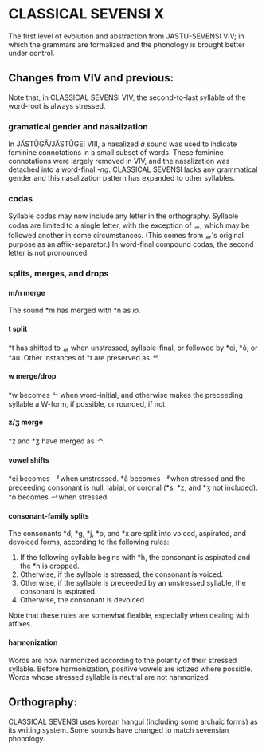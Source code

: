 #  CLASSICAL SEVENSI X  #

The first level of evolution and abstraction from JASTU-SEVENSI VIV; in which the grammars are formalized and the phonology is brought better under control.

##  Changes from VIV and previous:  ##

Note that, in CLASSICAL SEVENSI VIV, the second-to-last syllable of the word-root is always stressed.

###  gramatical gender and nasalization  ###

In JÄSTŪGĀ/JÄSTŪGEI VIII, a nasalized *ā* sound was used to indicate feminine connotations in a small subset of words.
These feminine connotations were largely removed in VIV, and the nasalization was detached into a word-final *-ng*.
CLASSICAL SEVENSI lacks any grammatical gender and this nasalization pattern has expanded to other syllables.

###  codas  ###

Syllable codas may now include any letter in the orthography.
Syllable codas are limited to a single letter, with the exception of *&#x11AF;*, which may be followed another in some circumstances.
(This comes from *&#x11AF;*'s original purpose as an affix-separator.)
In word-final compound codas, the second letter is not pronounced.

###  splits, merges, and drops  ###

####  m/n merge

The sound \*m has merged with \*n as *&#1102;*.

####  t split

\*t has shifted to *&#x11AF;* when unstressed, syllable-final, or followed by \*ei, \*ô, or \*au.
Other instances of \*t are preserved as *&#x1104;*.

####  w merge/drop

\*w becomes *&#x1102;* when word-initial, and otherwise makes the preceeding syllable a W-form, if possible, or rounded, if not.

####  z/ʒ merge

\*z and \*ʒ have merged as *&#x1109;*.

####  vowel shifts

\*ei becomes *&#x1166;* when unstressed.
\*â becomes *&#x1162;* when stressed and the preceeding consonant is null, labial, or coronal (\*s, \*z, and \*ʒ not included).
\*ô becomes *&#x116C;* when stressed.

####  consonant-family splits

The consonants \*d, \*g, \*j, \*p, and \*x are split into voiced, aspirated, and devoiced forms, according to the following rules:

1. If the following syllable begins with \*h, the consonant is aspirated and the \*h is dropped.
2. Otherwise, if the syllable is stressed, the consonant is voiced.
3. Otherwise, if the syllable is preceeded by an unstressed syllable, the consonant is aspirated.
4. Otherwise, the consonant is devoiced.

Note that these rules are somewhat flexible, especially when dealing with affixes.

####  harmonization

Words are now harmonized according to the polarity of their stressed syllable.
Before harmonization, positive vowels are iotized where possible.
Words whose stressed syllable is neutral are not harmonized.

## Orthography: ##

CLASSICAL SEVENSI uses korean hangul (including some archaic forms) as its writing system.
Some sounds have changed to match sevensian phonology.
